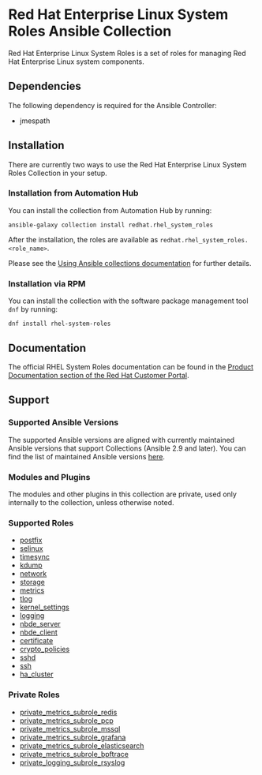 Red Hat Enterprise Linux System Roles Ansible Collection
=====================================

Red Hat Enterprise Linux System Roles is a set of roles for managing Red Hat Enterprise Linux system components.

## Dependencies

The following dependency is required for the Ansible Controller:
* jmespath

## Installation

There are currently two ways to use the Red Hat Enterprise Linux System Roles Collection in your setup.

### Installation from Automation Hub

You can install the collection from Automation Hub by running:
```
ansible-galaxy collection install redhat.rhel_system_roles
```

After the installation, the roles are available as `redhat.rhel_system_roles.<role_name>`.

Please see the [Using Ansible collections documentation](https://docs.ansible.com/ansible/devel/user_guide/collections_using.html) for further details.

### Installation via RPM

You can install the collection with the software package management tool `dnf` by running:
```
dnf install rhel-system-roles
```

## Documentation
The official RHEL System Roles documentation can be found in the [Product Documentation section of the Red Hat Customer Portal](https://access.redhat.com/documentation/en-us/red_hat_enterprise_linux/8/html/administration_and_configuration_tasks_using_system_roles_in_rhel/index).

## Support

### Supported Ansible Versions

The supported Ansible versions are aligned with currently maintained Ansible versions that support Collections (Ansible 2.9 and later). You can find the list of maintained Ansible versions [here](https://docs.ansible.com/ansible/latest/reference_appendices/release_and_maintenance.html#release-status).

### Modules and Plugins

The modules and other plugins in this collection are private, used only internally to the collection, unless otherwise noted.


### Supported Roles

<!--ts-->
  * [postfix](roles/postfix/README.md)
  * [selinux](roles/selinux/README.md)
  * [timesync](roles/timesync/README.md)
  * [kdump](roles/kdump/README.md)
  * [network](roles/network/README.md)
  * [storage](roles/storage/README.md)
  * [metrics](roles/metrics/README.md)
  * [tlog](roles/tlog/README.md)
  * [kernel_settings](roles/kernel_settings/README.md)
  * [logging](roles/logging/README.md)
  * [nbde_server](roles/nbde_server/README.md)
  * [nbde_client](roles/nbde_client/README.md)
  * [certificate](roles/certificate/README.md)
  * [crypto_policies](roles/crypto_policies/README.md)
  * [sshd](roles/sshd/README.md)
  * [ssh](roles/ssh/README.md)
  * [ha_cluster](roles/ha_cluster/README.md)
<!--te-->

### Private Roles

<!--ts-->
  * [private_metrics_subrole_redis](roles/private_metrics_subrole_redis/README.md)
  * [private_metrics_subrole_pcp](roles/private_metrics_subrole_pcp/README.md)
  * [private_metrics_subrole_mssql](roles/private_metrics_subrole_mssql/README.md)
  * [private_metrics_subrole_grafana](roles/private_metrics_subrole_grafana/README.md)
  * [private_metrics_subrole_elasticsearch](roles/private_metrics_subrole_elasticsearch/README.md)
  * [private_metrics_subrole_bpftrace](roles/private_metrics_subrole_bpftrace/README.md)
  * [private_logging_subrole_rsyslog](roles/private_logging_subrole_rsyslog/README.md)
<!--te-->
